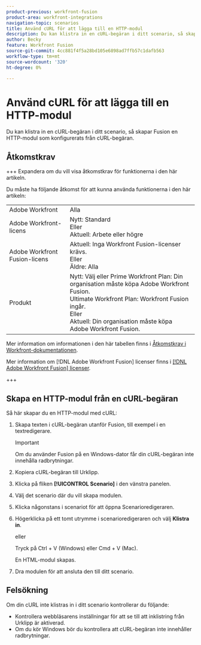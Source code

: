 ```yaml
---
product-previous: workfront-fusion
product-area: workfront-integrations
navigation-topic: scenarios
title: Använd cURL för att lägga till en HTTP-modul
description: Du kan klistra in en cURL-begäran i ditt scenario, så skapar Fusion en HTTP-modul som konfigurerats från cURL-begäran.
author: Becky
feature: Workfront Fusion
source-git-commit: 4cc881f4f5a28bd105e6898ad7ffb57c1dafb563
workflow-type: tm+mt
source-wordcount: '320'
ht-degree: 0%

---
```


# Använd cURL för att lägga till en HTTP-modul

Du kan klistra in en cURL-begäran i ditt scenario, så skapar Fusion en HTTP-modul som konfigurerats från cURL-begäran.

## Åtkomstkrav

+++ Expandera om du vill visa åtkomstkrav för funktionerna i den här artikeln.

Du måste ha följande åtkomst för att kunna använda funktionerna i den här artikeln:

<table style="table-layout:auto"> 
  <tbody>  
    <tr>  
      <td>Adobe Workfront</td>  
      <td>Alla</td>  
    </tr>  
    <tr>  
      <td>Adobe Workfront-licens</td>  
      <td>
        Nytt: Standard<br>
        Eller<br>
        Aktuell: Arbete eller högre
      </td>  
    </tr>  
    <tr>  
      <td>Adobe Workfront Fusion-licens</td>  
      <td> 
        Aktuell: Inga Workfront Fusion-licenser krävs.<br>
        Eller<br>
        Äldre: Alla
      </td>  
    </tr>  
    <tr>  
      <td>Produkt</td>  
      <td> 
        Nytt: Välj eller Prime Workfront Plan: Din organisation måste köpa Adobe Workfront Fusion.<br>
        Ultimate Workfront Plan: Workfront Fusion ingår.<br>
        Eller<br>
        Aktuell: Din organisation måste köpa Adobe Workfront Fusion.
      </td>  
    </tr> 
  </tbody>  
</table>

Mer information om informationen i den här tabellen finns i [Åtkomstkrav i Workfront-dokumentationen](/help/quicksilver/administration-and-setup/add-users/access-levels-and-object-permissions/access-level-requirements-in-documentation.md).

Mer information om [!DNL Adobe Workfront Fusion] licenser finns i [[!DNL Adobe Workfront Fusion] licenser](../../workfront-fusion/get-started/license-automation-vs-integration.md).

+++

## Skapa en HTTP-modul från en cURL-begäran


Så här skapar du en HTTP-modul med cURL:

1. Skapa texten i cURL-begäran utanför Fusion, till exempel i en textredigerare.

   >[!IMPORTANT]
   >
   >Om du använder Fusion på en Windows-dator får din cURL-begäran inte innehålla radbrytningar.
1. Kopiera cURL-begäran till Urklipp.
1. Klicka på fliken **[!UICONTROL Scenario]** i den vänstra panelen.
1. Välj det scenario där du vill skapa modulen.
1. Klicka någonstans i scenariot för att öppna Scenarioredigeraren.
1. Högerklicka på ett tomt utrymme i scenarioredigeraren och välj **Klistra in**.

   eller

   Tryck på Ctrl + V (Windows) eller Cmd + V (Mac).


   En HTML-modul skapas.
1. Dra modulen för att ansluta den till ditt scenario.

## Felsökning

Om din cURL inte klistras in i ditt scenario kontrollerar du följande:

* Kontrollera webbläsarens inställningar för att se till att inklistring från Urklipp är aktiverad.
* Om du kör Windows bör du kontrollera att cURL-begäran inte innehåller radbrytningar.



